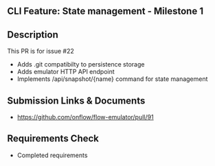## CLI Feature: State management - Milestone 1


## Description

This PR is for issue #22

- Adds .git compatibilty to persistence storage 
- Adds emulator HTTP API endpoint
- Implements /api/snapshot/{name} command for state management 


## Submission Links & Documents

- https://github.com/onflow/flow-emulator/pull/91

## Requirements Check

+ Completed requirements 






